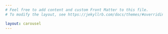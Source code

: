 ```yaml
---
# Feel free to add content and custom Front Matter to this file.
# To modify the layout, see https://jekyllrb.com/docs/themes/#overriding-theme-defaults

layout: carousel
---
```





